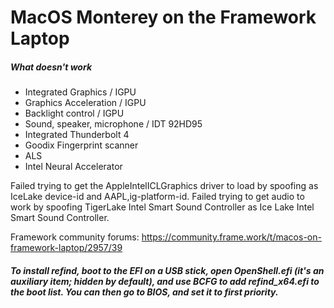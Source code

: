 # MacOS Monterey on the Framework Laptop

##### What doesn't work
- Integrated Graphics / IGPU
- Graphics Acceleration / IGPU
- Backlight control / IGPU
- Sound, speaker, microphone / IDT 92HD95
- Integrated Thunderbolt 4
- Goodix Fingerprint scanner
- ALS
- Intel Neural Accelerator

Failed trying to get the AppleIntelICLGraphics driver to load by spoofing as IceLake device-id and AAPL,ig-platform-id.
Failed trying to get audio to work by spoofing TigerLake Intel Smart Sound Controller as Ice Lake Intel Smart Sound Controller.

Framework community forums: https://community.frame.work/t/macos-on-framework-laptop/2957/39

##### To install refind, boot to the EFI on a USB stick, open OpenShell.efi (it's an auxiliary item; hidden by default), and use BCFG to add refind_x64.efi to the boot list. You can then go to BIOS, and set it to first priority.
